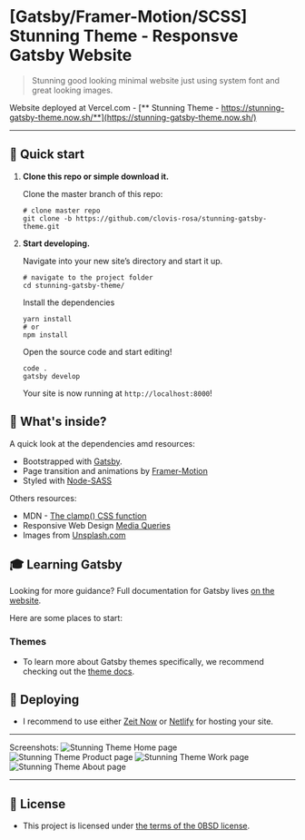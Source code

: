 # [Gatsby/Framer-Motion/SCSS] Stunning Theme - Responsve Gatsby Website

> Stunning good looking minimal website just using system font and great looking images.

Website deployed at Vercel.com - [** Stunning Theme - https://stunning-gatsby-theme.now.sh/**](https://stunning-gatsby-theme.now.sh/)

---

## 🚀 Quick start

1.  **Clone this repo or simple download it.**

    Clone the master branch of this repo:

    ```shell
    # clone master repo
    git clone -b https://github.com/clovis-rosa/stunning-gatsby-theme.git
    ```

2.  **Start developing.**

    Navigate into your new site’s directory and start it up.

    ```shell
    # navigate to the project folder
    cd stunning-gatsby-theme/
    ```

    Install the dependencies

    ```shell
    yarn install
    # or
    npm install
    ```

    Open the source code and start editing!

    ```shell
    code .
    gatsby develop
    ```

    Your site is now running at `http://localhost:8000`!

## 🧐 What's inside?

A quick look at the dependencies amd resources:

- Bootstrapped with [Gatsby](www.gatsbyjs.com).
- Page transition and animations by [Framer-Motion](https://www.framer.com/motion/)
- Styled with [Node-SASS](https://github.com/sass/node-sass)

Others resources:

- MDN - [The clamp() CSS function](https://developer.mozilla.org/en-US/docs/Web/CSS/clamp)
- Responsive Web Design [Media Queries](https://responsivedesign.is/develop/browser-feature-support/media-queries-for-common-device-breakpoints/)
- Images from [Unsplash.com](https://unsplash.com/)

## 🎓 Learning Gatsby

Looking for more guidance? Full documentation for Gatsby lives [on the website](https://www.gatsbyjs.com/).

Here are some places to start:

### Themes

- To learn more about Gatsby themes specifically, we recommend checking out the [theme docs](https://www.gatsbyjs.com/docs/themes/).

## 💫 Deploying

- I recommend to use either [Zeit Now](https://now.sh) or [Netlify](https://netlify.com) for hosting your site.

---

Screenshots:
![Stunning Theme Home page](stunning-gatsby-theme.webp "Stunning Theme Home page")
![Stunning Theme Product page](stunning-gatsby-theme02.webp "Stunning Theme Product page")
![Stunning Theme Work page](stunning-gatsby-theme03.webp "Stunning Theme Work page")
![Stunning Theme About page](stunning-gatsby-theme04.webp "Stunning Theme About page")

---

## 📖 License

- This project is licensed under [the terms of the 0BSD license](LICENSE).
